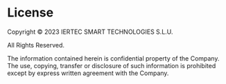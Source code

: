 # License

Copyright &copy; 2023 IERTEC SMART TECHNOLOGIES S.L.U.

All Rights Reserved.

The information contained herein is confidential property of the Company. The use, copying, transfer or disclosure of such information is prohibited except by express written agreement with the Company.